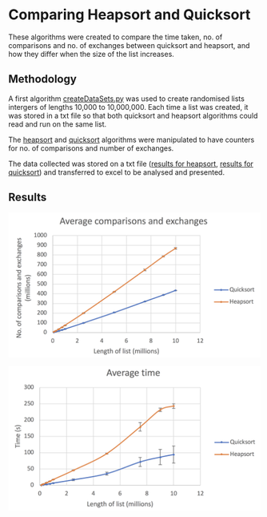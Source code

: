 <h1>Comparing Heapsort and Quicksort</h1>

These algorithms were created to compare the time taken, no. of comparisons and no. of exchanges between quicksort and heapsort, and how they differ when the size of the list increases.

<h2>Methodology</h2>

A first algorithm [createDataSets.py](createDataSets.py) was used to create randomised lists intergers of lengths 10,000 to 10,000,000. Each time a list was created, it was stored in a txt file so that both quicksort and heapsort algorithms could read and run on the same list. 

The [heapsort](heapsort.py) and [quicksort](quicksort.py) algorithms were manipulated to have counters for no. of comparisons and number of exchanges.

The data collected was stored on a txt file ([results for heapsort](heapsortResults.txt), [results for quicksort](quicksortResults.txt)) and transferred to excel to be analysed and presented.

<h2>Results</h2>

![AvgComparisonsExchanges](./graphs/avgComparisonsExchanges.png)

![AvgTime](./graphs/avgTime.png)
